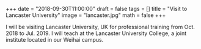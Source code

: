 +++
date = "2018-09-30T11:00:00"
draft = false
tags = []
title = "Visit to Lancaster University"
image = "lancaster.jpg"
math = false
+++

I will be visiting Lancaster University, UK for professional training from Oct. 2018 to Jul. 2019. I will teach at the Lancaster University College, a joint institute located in our Weihai campus. 


